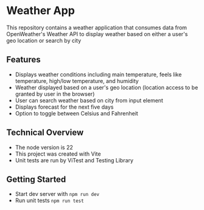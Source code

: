 # Weather App
This repository contains a weather application that consumes data from OpenWeather's Weather API to display weather based on either a user's geo location or search by city

## Features

- Displays weather conditions including main temperature, feels like temperature, high/low temperature, and humidity
- Weather displayed based on a user's geo location (location access to be granted by user in the browser)
- User can search weather based on city from input element
- Displays forecast for the next five days
- Option to toggle between Celsius and Fahrenheit

## Technical Overview

- The node version is 22
- This project was created with Vite
- Unit tests are run by ViTest and Testing Library


## Getting Started

- Start dev server with `npm run dev`
- Run unit tests `npm run test`